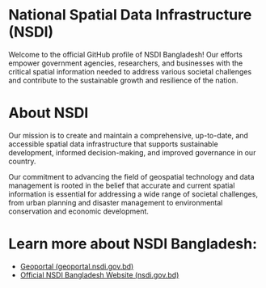 # National Spatial Data Infrastructure (NSDI)
Welcome to the official GitHub profile of NSDI Bangladesh! Our efforts empower government agencies, researchers, and businesses with the critical spatial information needed to address various societal challenges and contribute to the sustainable growth and resilience of the nation.

# About NSDI
Our mission is to create and maintain a comprehensive, up-to-date, and accessible spatial data infrastructure that supports sustainable development, informed decision-making, and improved governance in our country.

Our commitment to advancing the field of geospatial technology and data management is rooted in the belief that accurate and current spatial information is essential for addressing a wide range of societal challenges, from urban planning and disaster management to environmental conservation and economic development.

# Learn more about NSDI Bangladesh:
- [Geoportal (geoportal.nsdi.gov.bd)](http://geoportal.nsdi.gov.bd)
- [Official NSDI Bangladesh Website (nsdi.gov.bd)](http://nsdi.gov.bd)
